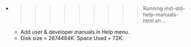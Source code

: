 * >>>>>>>>> Running inst-std-help-manuals-html.sh ...
  * Add user & developer manuals in Help menu.
  * Disk size = 2674484K. Space Used = 72K.
